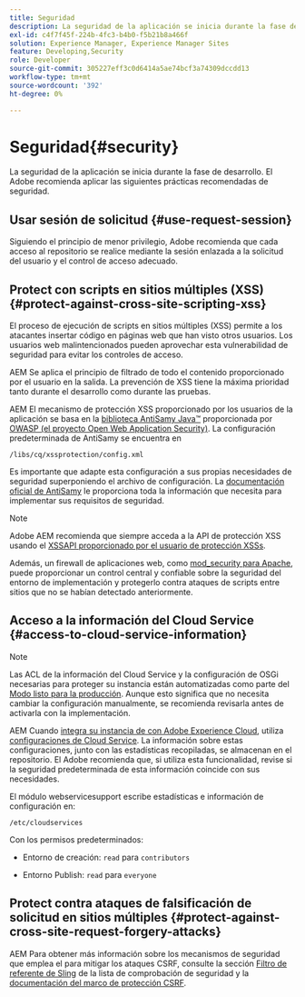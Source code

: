 ```yaml
---
title: Seguridad
description: La seguridad de la aplicación se inicia durante la fase de desarrollo
exl-id: c4f7f45f-224b-4fc3-b4b0-f5b21b8a466f
solution: Experience Manager, Experience Manager Sites
feature: Developing,Security
role: Developer
source-git-commit: 305227eff3c0d6414a5ae74bcf3a74309dccdd13
workflow-type: tm+mt
source-wordcount: '392'
ht-degree: 0%

---
```


# Seguridad{#security}

La seguridad de la aplicación se inicia durante la fase de desarrollo. El Adobe recomienda aplicar las siguientes prácticas recomendadas de seguridad.

## Usar sesión de solicitud {#use-request-session}

Siguiendo el principio de menor privilegio, Adobe recomienda que cada acceso al repositorio se realice mediante la sesión enlazada a la solicitud del usuario y el control de acceso adecuado.

## Protect con scripts en sitios múltiples (XSS) {#protect-against-cross-site-scripting-xss}

El proceso de ejecución de scripts en sitios múltiples (XSS) permite a los atacantes insertar código en páginas web que han visto otros usuarios. Los usuarios web malintencionados pueden aprovechar esta vulnerabilidad de seguridad para evitar los controles de acceso.

AEM Se aplica el principio de filtrado de todo el contenido proporcionado por el usuario en la salida. La prevención de XSS tiene la máxima prioridad tanto durante el desarrollo como durante las pruebas.

AEM El mecanismo de protección XSS proporcionado por los usuarios de la aplicación se basa en la [biblioteca AntiSamy Java™](https://wiki.owasp.org/index.php/Category:OWASP_AntiSamy_Project) proporcionada por [OWASP (el proyecto Open Web Application Security)](https://owasp.org/). La configuración predeterminada de AntiSamy se encuentra en

`/libs/cq/xssprotection/config.xml`

Es importante que adapte esta configuración a sus propias necesidades de seguridad superponiendo el archivo de configuración. La [documentación oficial de AntiSamy](https://wiki.owasp.org/index.php/Category:OWASP_AntiSamy_Project) le proporciona toda la información que necesita para implementar sus requisitos de seguridad.

>[!NOTE]
>
>Adobe AEM recomienda que siempre acceda a la API de protección XSS usando el [XSSAPI proporcionado por el usuario de protección XSSs](https://developer.adobe.com/experience-manager/reference-materials/6-5/javadoc/com/adobe/granite/xss/XSSAPI.html).

Además, un firewall de aplicaciones web, como [mod_security para Apache](https://www.modsecurity.org), puede proporcionar un control central y confiable sobre la seguridad del entorno de implementación y protegerlo contra ataques de scripts entre sitios que no se habían detectado anteriormente.

## Acceso a la información del Cloud Service {#access-to-cloud-service-information}

>[!NOTE]
>
>Las ACL de la información del Cloud Service y la configuración de OSGi necesarias para proteger su instancia están automatizadas como parte del [Modo listo para la producción](/help/sites-administering/production-ready.md). Aunque esto significa que no necesita cambiar la configuración manualmente, se recomienda revisarla antes de activarla con la implementación.

AEM Cuando [integra su instancia de con Adobe Experience Cloud](/help/sites-administering/marketing-cloud.md), utiliza [configuraciones de Cloud Service](/help/sites-developing/extending-cloud-config.md). La información sobre estas configuraciones, junto con las estadísticas recopiladas, se almacenan en el repositorio. El Adobe recomienda que, si utiliza esta funcionalidad, revise si la seguridad predeterminada de esta información coincide con sus necesidades.

El módulo webservicesupport escribe estadísticas e información de configuración en:

`/etc/cloudservices`

Con los permisos predeterminados:

* Entorno de creación: `read` para `contributors`

* Entorno Publish: `read` para `everyone`

## Protect contra ataques de falsificación de solicitud en sitios múltiples {#protect-against-cross-site-request-forgery-attacks}

AEM Para obtener más información sobre los mecanismos de seguridad que emplea el para mitigar los ataques CSRF, consulte la sección [Filtro de referente de Sling](/help/sites-administering/security-checklist.md#protect-against-cross-site-request-forgery) de la lista de comprobación de seguridad y la [documentación del marco de protección CSRF](/help/sites-developing/csrf-protection.md).
